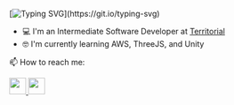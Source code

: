 [![Typing SVG](https://readme-typing-svg.demolab.com?font=Fira+Code&weight=500&size=23&duration=3750&pause=500&color=00FF41&width=435&lines=%F0%9F%91%8B+Hi%2C+I'm+Bryden.;%F0%9F%91%A8%E2%80%8D%F0%9F%92%BB+Software+Developer.;%F0%9F%8E%AE+Wannabe+Game+Dev.)](https://git.io/typing-svg)

* 💻 I'm an Intermediate Software Developer at <a href="https://territorial.ca/" target="_blank" rel="nofollow noopener">Territorial</a>
* 🤓 I'm currently learning AWS, ThreeJS, and Unity

📫 How to reach me:
<br>
<div>
  <a href="mailto:brydenli.97@gmail.com">
    <img src="https://camo.githubusercontent.com/3519e704bfa3608c44bb981d63331e5163bd0a3bf0ab5fbfbda3a51ada1586a2/68747470733a2f2f696d672e69636f6e73382e636f6d2f666c75656e742f34382f3030303030302f676d61696c2e706e67" width=30px"/>
  </a>
  <a href="https://www.linkedin.com/in/bryden-li/">
    <img src="https://camo.githubusercontent.com/9354d286708efe5450394771240324309cd530a93524c988d92296fa01b4bd7e/68747470733a2f2f696d672e69636f6e73382e636f6d2f636f6c6f722f34382f3030303030302f6c696e6b6564696e2e706e67" width="30px"/>
  </a>
</div>
